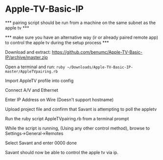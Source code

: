 # Apple-TV-Basic-IP

*** pairing script should be run from a machine on the same subnet as the apple tv ***

*** make sure you have an alternative way (ir or already paired remote app) to control the apple tv during the setup process ***

Download and extract: https://github.com/benumc/Apple-TV-Basic-IP/archive/master.zip

Open a terminal and run: `ruby ~/Downloads/Apple-TV-Basic-IP-master/AppleTVpairing.rb`

Import AppleTV profile into config

Connect A/V and Ethernet

Enter IP Address on Wire (Doesn't support hostname)

Upload project file and confirm that Savant is attempting to poll the appletv

Run the ruby script AppleTVpairing.rb from a terminal prompt

While the script is running, (Using any other control method), browse to Settings->General->Remotes

Select Savant and enter 0000 done

Savant should now be able to control the apple tv via ip.
